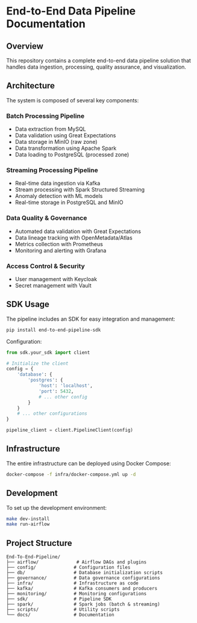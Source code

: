 # End-to-End Data Pipeline Documentation

## Overview
This repository contains a complete end-to-end data pipeline solution that handles data ingestion, processing, quality assurance, and visualization.

## Architecture
The system is composed of several key components:

### Batch Processing Pipeline
- Data extraction from MySQL
- Data validation using Great Expectations
- Data storage in MinIO (raw zone)
- Data transformation using Apache Spark
- Data loading to PostgreSQL (processed zone)

### Streaming Processing Pipeline
- Real-time data ingestion via Kafka
- Stream processing with Spark Structured Streaming
- Anomaly detection with ML models
- Real-time storage in PostgreSQL and MinIO

### Data Quality & Governance
- Automated data validation with Great Expectations
- Data lineage tracking with OpenMetadata/Atlas
- Metrics collection with Prometheus
- Monitoring and alerting with Grafana

### Access Control & Security
- User management with Keycloak
- Secret management with Vault

## SDK Usage
The pipeline includes an SDK for easy integration and management:

```bash
pip install end-to-end-pipeline-sdk
```

Configuration:
```python
from sdk.your_sdk import client

# Initialize the client
config = {
    'database': {
        'postgres': {
            'host': 'localhost',
            'port': 5432,
            # ... other config
        }
    }
    # ... other configurations
}

pipeline_client = client.PipelineClient(config)
```

## Infrastructure
The entire infrastructure can be deployed using Docker Compose:

```bash
docker-compose -f infra/docker-compose.yml up -d
```

## Development
To set up the development environment:

```bash
make dev-install
make run-airflow
```

## Project Structure
```
End-To-End-Pipeline/
├── airflow/              # Airflow DAGs and plugins
├── config/              # Configuration files
├── db/                  # Database initialization scripts
├── governance/          # Data governance configurations
├── infra/               # Infrastructure as code
├── kafka/               # Kafka consumers and producers
├── monitoring/          # Monitoring configurations
├── sdk/                 # Pipeline SDK
├── spark/               # Spark jobs (batch & streaming)
├── scripts/             # Utility scripts
└── docs/                # Documentation